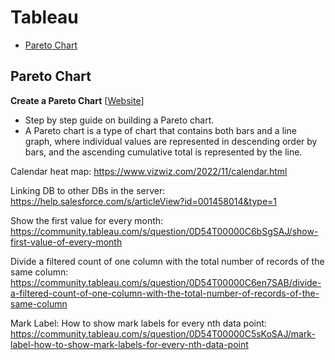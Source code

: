 # Tableau

- [Pareto Chart](#pareto-chart)

## Pareto Chart

**Create a Pareto Chart** [[Website](https://help.tableau.com/current/pro/desktop/en-us/pareto.htm)]
* Step by step guide on building a Pareto chart.
* A Pareto chart is a type of chart that contains both bars and a line graph, where individual values are represented in descending order by bars, and the ascending cumulative total is represented by the line. 

Calendar heat map: https://www.vizwiz.com/2022/11/calendar.html

Linking DB to other DBs in the server: https://help.salesforce.com/s/articleView?id=001458014&type=1

Show the first value for every month: https://community.tableau.com/s/question/0D54T00000C6bSgSAJ/show-first-value-of-every-month

Divide a filtered count of one column with the total number of records of the same column: https://community.tableau.com/s/question/0D54T00000C6en7SAB/divide-a-filtered-count-of-one-column-with-the-total-number-of-records-of-the-same-column

Mark Label: How to show mark labels for every nth data point: https://community.tableau.com/s/question/0D54T00000C5sKoSAJ/mark-label-how-to-show-mark-labels-for-every-nth-data-point
